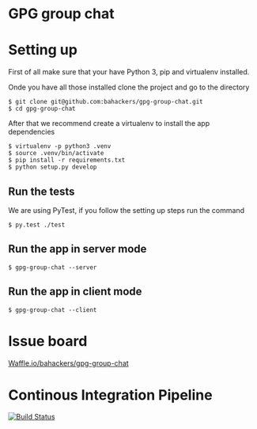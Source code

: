 GPG group chat
==============

# Setting up

First of all make sure that your have Python 3, pip and virtualenv installed.

Onde you have all those installed clone the project and go to the directory
```shell
$ git clone git@github.com:bahackers/gpg-group-chat.git
$ cd gpg-group-chat
```

After that we recommend create a virtualenv to install the app dependencies
```shell
$ virtualenv -p python3 .venv
$ source .venv/bin/activate
$ pip install -r requirements.txt
$ python setup.py develop
```

## Run the tests

We are using PyTest, if you follow the setting up steps run the command
```shell
$ py.test ./test
```

## Run the app in server mode
```shell
$ gpg-group-chat --server
```

## Run the app in client mode
```shell
$ gpg-group-chat --client
```

# Issue board

[Waffle.io/bahackers/gpg-group-chat](https://waffle.io/bahackers/gpg-group-chat)

# Continous Integration Pipeline

[![Build Status](https://snap-ci.com/bahackers/gpg-group-chat/branch/master/build_image)](https://snap-ci.com/bahackers/gpg-group-chat/branch/master)